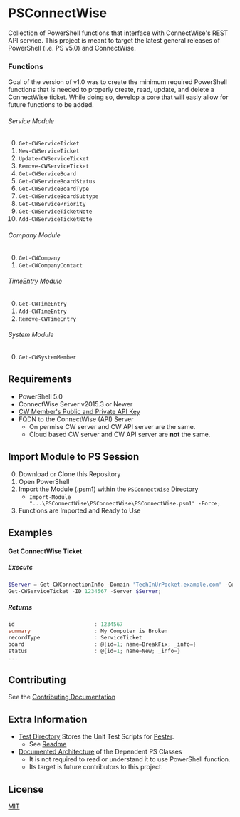 # PSConnectWise  

Collection of PowerShell functions that interface with ConnectWise's REST API service. This project
is meant to target the latest general releases of PowerShell (i.e. PS v5.0) and ConnectWise.

### Functions
Goal of the version of v1.0 was to create the minimum required PowerShell functions that is needed 
to properly create, read, update, and delete a ConnectWise ticket. While doing so, develop a core 
that will easly allow for future functions to be added. 

###### Service Module
0. `Get-CWServiceTicket`
0. `New-CWServiceTicket`
0. `Update-CWServiceTicket`
0. `Remove-CWServiceTicket`
0. `Get-CWServiceBoard`
0. `Get-CWServiceBoardStatus`
0. `Get-CWServiceBoardType`
0. `Get-CWServiceBoardSubtype`
0. `Get-CWServicePriority`
0. `Get-CWServiceTicketNote`
0. `Add-CWServiceTicketNote`

###### Company Module
0. `Get-CWCompany`
0. `Get-CWCompanyContact`

###### TimeEntry Module
0. `Get-CWTimeEntry`
0. `Add-CWTimeEntry`
0. `Remove-CWTimeEntry`

###### System Module
0. `Get-CWSystemMember`
        
## Requirements

- PowerShell 5.0
- ConnectWise Server v2015.3 or Newer
- [CW Member's Public and Private API Key](./doc/DevCreateCWApiKey.md)
- FQDN to the ConnectWise (API) Server
  - On permise CW server and CW API server are the same.
  - Cloud based CW server and CW API server are **not** the same.

## Import Module to PS Session

0. Download or Clone this Repository
0. Open PowerShell
0. Import the Module (.psm1) within the `PSConnectWise` Directory
   - `Import-Module "...\PSConnectWise\PSConnectWise\PSConnectWise.psm1" -Force;`
0. Functions are Imported and Ready to Use

## Examples

#### Get ConnectWise Ticket

##### Execute
```powershell
$Server = Get-CWConnectionInfo -Domain 'TechInUrPocket.example.com' -CompanyName 'TechInUrPocket' -PublicKey '...' -PrivateKey '...';`
Get-CWServiceTicket -ID 1234567 -Server $Server;
```
##### Returns
```powershell
id                         : 1234567
summary                    : My Computer is Broken
recordType                 : ServiceTicket
board                      : @{id=1; name=BreakFix; _info=}
status                     : @{id=1; name=New; _info=}
... 
```

## Contributing

See the [Contributing Documentation](./CONTRIBUTING.md)

## Extra Information
- [Test Directory](./test/) Stores the Unit Test Scripts for [Pester](https://github.com/pester/Pester).
  - See [Readme](https://github.com/sgtoj/ConnectWisePSModule/tree/master/pester)
- [Documented Architecture](https://github.com/sgtoj/ConnectWisePSModule/blob/master/doc/ClassArchitectures.md) of the Dependent PS Classes
  - It is not required to read or understand it to use PowerShell function.
  - Its target is future contributors to this project.
  
## License

[MIT](./LICENSE.txt)
